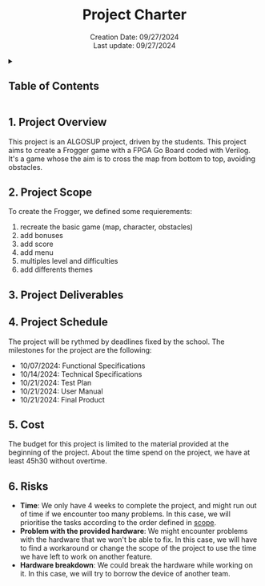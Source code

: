<h1 align="center"> Project Charter </h1>

<p align="center">
Creation Date: 09/27/2024 <br> Last update: 09/27/2024
</p>

<details>
<summary>

## Table of Contents

</summary>

- [Table of Contents](#table-of-contents)
- [1. Project Overview](#1-project-overview)
- [2. Project Scope](#2-project-scope)
- [3. Project Deliverables](#3-project-deliverables)
- [4. Project Schedule](#4-project-schedule)
- [5. Cost](#5-cost)
- [6. Risks](#6-risks)

</details>

## 1. Project Overview

This project is an ALGOSUP project, driven by the students. This project aims to create a Frogger game with a FPGA Go Board coded with Verilog. It's a game whose the aim is to cross the map from bottom to top, avoiding obstacles.

## 2. Project Scope

To create the Frogger, we defined some requierements:

1. recreate the basic game (map, character, obstacles)
2. add bonuses
3. add score
4. add menu
5. multiples level and difficulties
6. add differents themes

## 3. Project Deliverables

## 4. Project Schedule

The project will be rythmed by deadlines fixed by the school. The milestones for the project are the following:

- 10/07/2024: Functional Specifications
- 10/14/2024: Technical Specifications
- 10/21/2024: Test Plan
- 10/21/2024: User Manual
- 10/21/2024: Final Product

## 5. Cost

The budget for this project is limited to the material provided at the beginning of the project.
About the time spend on the project, we have at least 45h30 without overtime.

## 6. Risks

- **Time**: We only have 4 weeks to complete the project, and might run out of time if we encounter too many problems.
In this case, we will prioritise the tasks according to the order defined in [scope](#2-project-scope).
- **Problem with the provided hardware**: We might encounter problems with the hardware that we won't be able to fix.
In this case, we will have to find a workaround or change the scope of the project to use the time we have left to work on another feature.
- **Hardware breakdown**: We could break the hardware while working on it.
In this case, we will try to borrow the device of another team.
